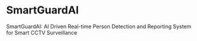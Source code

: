 # SmartGuardAI
SmartGuardAI: AI Driven Real-time Person Detection and Reporting System for Smart CCTV Surveillance
